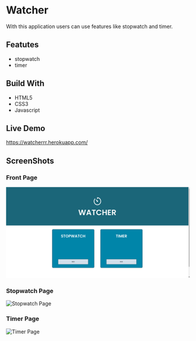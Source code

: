 # Watcher

With this application users can use features like stopwatch and timer.

## Featutes

- stopwatch
- timer

## Build With

- HTML5
- CSS3
- Javascript

## Live Demo

https://watcherrr.herokuapp.com/

## ScreenShots

### Front Page

![Front Page](./screenshots/1.png)

### Stopwatch Page

![Stopwatch Page](./screenshot/2.png)

### Timer Page

![Timer Page](./screenshot/3.png)
